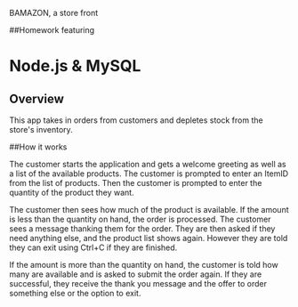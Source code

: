 BAMAZON, a store front

##Homework featuring
# Node.js & MySQL

## Overview

This app takes in orders from customers and depletes stock from the store's inventory. 

##How it works

The customer starts the application and gets a welcome greeting as well as a list of the available products.  The customer is prompted to enter an ItemID from the list of products.  Then the customer is prompted to enter the quantity of the product they want.

The customer then sees how much of the product is available.
  If the amount is less than the quantity on hand, the order is processed.  The customer sees a message thanking them for the order.  They are then asked if they need anything else, and the product list shows again.  However they are told they can exit using Ctrl+C if they are finished.

  If the amount is more than the quantity on hand, the customer is told how many are available and is asked to submit the order again.  If they are successful, they receive the thank you message and the offer to order something else or the option to exit.








